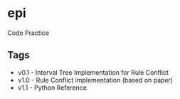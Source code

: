 # epi
Code Practice

## Tags
* v0.1 - Interval Tree Implementation for Rule Conflict
* v1.0 - Rule Conflict implementation (based on paper)
* v1.1 - Python Reference
